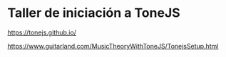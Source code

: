 # Taller de iniciación a ToneJS

<https://tonejs.github.io/>

<https://www.guitarland.com/MusicTheoryWithToneJS/TonejsSetup.html>